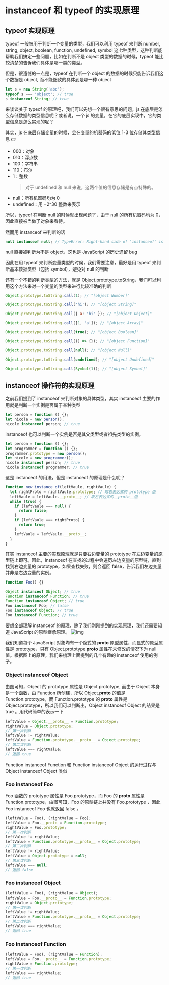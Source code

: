 # instanceof 和 typeof 的实现原理

## typeof 实现原理

typeof 一般被用于判断一个变量的类型，我们可以利用 typeof 来判断 number, string, object, boolean, function, undefined, symbol 这七种类型，这种判断能帮助我们搞定一些问题，比如在判断不是 object 类型的数据的时候，typeof 能比较清楚的告诉我们具体是哪一类的类型。

但是，很遗憾的一点是，typeof 在判断一个 object 的数据的时候只能告诉我们这个数据是 object, 而不能细致的具体到是哪一种 object

```js
let s = new String('abc');
typeof s === 'object'; // true
s instanceof String; // true
```

来谈谈关于 typeof 的原理吧，我们可以先想一个很有意思的问题，js 在底层是怎么存储数据的类型信息呢？或者说，一个 js 的变量，在它的底层实现中，它的类型信息是怎么实现的呢？

其实，js 在底层存储变量的时候，会在变量的机器码的低位 1-3 位存储其类型信息 👉

- 000：对象
- 010：浮点数
- 100：字符串
- 110：布尔
- 1：整数
  > 对于 undefined 和 null 来说，这两个值的信息存储是有点特殊的。
- null：所有机器码均为 0
- undefined：用 −2^30 整数来表示

所以，typeof 在判断 null 的时候就出现问题了，由于 null 的所有机器码均为 0，因此直接被当做了对象来看待。

然而用 instanceof 来判断的话

```js
null instanceof null; // TypeError: Right-hand side of 'instanceof' is not an object
```

null 直接被判断为不是 object，这也是 JavaScript 的历史遗留 bug

因此在用 typeof 来判断变量类型的时候，我们需要注意，最好是用 typeof 来判断基本数据类型（包括 symbol），避免对 null 的判断

还有一个不错的判断类型的方法，就是 Object.prototype.toString，我们可以利用这个方法来对一个变量的类型来进行比较准确的判断

```js
Object.prototype.toString.call(1); // "[object Number]"

Object.prototype.toString.call('hi'); // "[object String]"

Object.prototype.toString.call({ a: 'hi' }); // "[object Object]"

Object.prototype.toString.call([1, 'a']); // "[object Array]"

Object.prototype.toString.call(true); // "[object Boolean]"

Object.prototype.toString.call(() => {}); // "[object Function]"

Object.prototype.toString.call(null); // "[object Null]"

Object.prototype.toString.call(undefined); // "[object Undefined]"

Object.prototype.toString.call(Symbol(1)); // "[object Symbol]"
```

## instanceof 操作符的实现原理

之前我们提到了 instanceof 来判断对象的具体类型，其实 instanceof 主要的作用就是判断一个实例是否属于某种类型

```js
let person = function () {};
let nicole = new person();
nicole instanceof person; // true
```

instanceof 也可以判断一个实例是否是其父类型或者祖先类型的实例。

```js
let person = function () {};
let programmer = function () {};
programmer.prototype = new person();
let nicole = new programmer();
nicole instanceof person; // true
nicole instanceof programmer; // true
```

这是 instanceof 的用法，但是 instanceof 的原理是什么呢？

```js
function new_instance_of(leftVaule, rightVaule) {
  let rightProto = rightVaule.prototype; // 取右表达式的 prototype 值
  leftVaule = leftVaule.__proto__; // 取左表达式的__proto__值
  while (true) {
    if (leftVaule === null) {
      return false;
    }
    if (leftVaule === rightProto) {
      return true;
    }
    leftVaule = leftVaule.__proto__;
  }
}
```

其实 instanceof 主要的实现原理就是只要右边变量的 prototype 在左边变量的原型链上即可。因此，instanceof 在查找的过程中会遍历左边变量的原型链，直到找到右边变量的 prototype，如果查找失败，则会返回 false，告诉我们左边变量并非是右边变量的实例。

```js
function Foo() {}

Object instanceof Object; // true
Function instanceof Function; // true
Function instanceof Object; // true
Foo instanceof Foo; // false
Foo instanceof Object; // true
Foo instanceof Function; // true
```

要想全部理解 instanceof 的原理，除了我们刚刚提到的实现原理，我们还需要知道 JavaScript 的原型继承原理。
![img](https://user-gold-cdn.xitu.io/2018/5/28/163a55d5d35b866d?imageView2/0/w/1280/h/960/format/webp/ignore-error/1)

我们知道每个 JavaScript 对象均有一个隐式的 **proto** 原型属性，而显式的原型属性是 prototype，只有 Object.prototype.**proto** 属性在未修改的情况下为 null 值。根据图上的原理，我们来梳理上面提到的几个有趣的 instanceof 使用的例子。

### Object instanceof Object

由图可知，Object 的 prototype 属性是 Object.prototype, 而由于 Object 本身是一个函数，由 Function 所创建，所以 Object.**proto** 的值是 Function.prototype，而 Function.prototype 的 **proto** 属性是 Object.prototype，所以我们可以判断出，Object instanceof Object 的结果是 true 。用代码简单的表示一下

```js
leftValue = Object.__proto__ = Function.prototype;
rightValue = Object.prototype;
// 第一次判断
leftValue != rightValue;
leftValue = Function.prototype.__proto__ = Object.prototype;
// 第二次判断
leftValue === rightValue;
// 返回 true
```

Function instanceof Function 和 Function instanceof Object 的运行过程与 Object instanceof Object 类似

### Foo instanceof Foo

Foo 函数的 prototype 属性是 Foo.prototype，而 Foo 的 **proto** 属性是 Function.prototype，由图可知，Foo 的原型链上并没有 Foo.prototype ，因此 Foo instanceof Foo 也就返回 false 。

```js
(leftValue = Foo), (rightValue = Foo);
leftValue = Foo.__proto = Function.prototype;
rightValue = Foo.prototype;
// 第一次判断
leftValue != rightValue;
leftValue = Function.prototype.__proto__ = Object.prototype;
// 第二次判断
leftValue != rightValue;
leftValue = Object.prototype = null;
// 第三次判断
leftValue === null;
// 返回 false
```

### Foo instanceof Object

```js
(leftValue = Foo), (rightValue = Object);
leftValue = Foo.__proto__ = Function.prototype;
rightValue = Object.prototype;
// 第一次判断
leftValue != rightValue;
leftValue = Function.prototype.__proto__ = Object.prototype;
// 第二次判断
leftValue === rightValue;
// 返回 true
```

### Foo instanceof Function

```js
(leftValue = Foo), (rightValue = Function);
leftValue = Foo.__proto__ = Function.prototype;
rightValue = Function.prototype;
// 第一次判断
leftValue === rightValue;
// 返回 true
```
